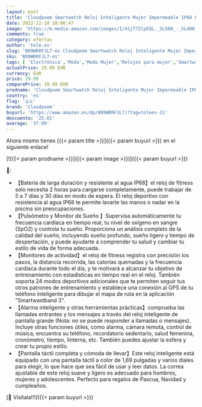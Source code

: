 ```yaml
---
layout: post
title: 'Cloudpoem Smartwatch Reloj Inteligente Mujer Impermeable IP68 Pulsera Actividad Reloj Deportivo con Pulsómetro Monitor de Sueño Calorías Podómetro para Android iOS  Rosa '
date: 2022-12-10 18:00:47
image: 'https://m.media-amazon.com/images/I/41jT72lpEQL._SL500_._SL400_.jpg'
comments: true
category: ofertas
author: 'tole.es'
slug: 'B09WRRFJL7-es Cloudpoem Smartwatch Reloj Inteligente Mujer Impermeable...'
sku: 'B09WRRFJL7-es'
tags: [ 'Electrónica','Moda','Moda Mujer','Relojes para mujer','Smartwatches','Smartwatches Fashion para Mujer','Tecnología para vestir','android','cloudpoem','🇪🇸', ]
actualPrice: 29.99 EUR
currency: EUR
price: 29.99
comparePrice: 39.99 EUR
prodname: 'Cloudpoem Smartwatch Reloj Inteligente Mujer Impermeable IP68 Pulsera Actividad Reloj Deportivo con Pulsómetro Monitor de Sueño Calorías Podómetro para Android iOS  Rosa '
country: 'es'
flag: '🇪🇸'
brand: 'Cloudpoem'
buyurl: 'https://www.amazon.es/dp/B09WRRFJL7/?tag=tolees-21'
descuento: '25.01'
average: '37.99'
---
```


Ahora mismo tienes [{{< param title >}}]({{< param buyurl >}}) en el siguiente enlace!

[![{{< param prodname >}}]({{< param image >}})]({{< param buyurl >}})

🔎:

- 【Batería de larga duración y resistente al agua IP68】el reloj de fitness solo necesita 2 horas para cargarse completamente, puede trabajar de 5 a 7 días y 30 días en modo de espera. El reloj deportivo con resistencia al agua IP68 te permite lavarte las manos o nadar en la piscina sin preocupaciones.
- 【Pulsómetro y Monitor de Sueño 】Supervisa automáticamente tu frecuencia cardíaca en tiempo real, tu nivel de oxígeno en sangre (SpO2) y controla tu sueño. Proporciona un análisis completo de la calidad del sueño, incluyendo sueño profundo, sueño ligero y tiempo de despertación, y puede ayudarte a comprender tu salud y cambiar tu estilo de vida de forma adecuada.
- 【Monitores de actividad】el reloj de fitness registra con precisión los pasos, la distancia recorrida, las calorías quemadas y la frecuencia cardíaca durante todo el día, y te motivará a alcanzar tu objetivo de entrenamiento con estadísticas en tiempo real en el reloj. También soporta 24 modos deportivos adicionales que te permiten seguir tus otros patrones de entrenamiento y establece una conexión al GPS de tu teléfono inteligente para dibujar el mapa de ruta en la aplicación "Smartwastband 3".
- 【Alarma inteligente y otras herramientas prácticas】comprueba las llamadas entrantes y los mensajes a través del reloj inteligente de pantalla grande (Nota: no se puede responder a llamadas o mensajes). Incluye otras funciones útiles, como alarma, cámara remota, control de música, encuentra su teléfono, recordatorio sedentario, salud femenina, cronómetro, tiempo, linterna, etc. También puedes ajustar la esfera y crear tu propio estilo.
- 【Pantalla táctil completa y cómoda de llevar】Este reloj inteligente está equipado con una pantalla táctil a color de 1,69 pulgadas y varios diales para elegir, lo que hace que sea fácil de usar y leer datos. La correa ajustable de este reloj suave y ligero es adecuado para hombres, mujeres y adolescentes. Perfecto para regalos de Pascua, Navidad y cumpleaños.

[🛒 Visítala!!!]({{< param buyurl >}})
